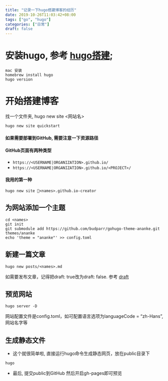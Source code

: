 ```yaml
---
title: "记录一下hugo搭建博客的经历"
date: 2019-10-26T11:03:42+08:00
tags: ["go", "hugo"]
categories: ["日常"]
draft: false
---
```


# 安装hugo, 参考 [hugo搭建](https://gohugo.io/);

```
mac 安装
homebrew install hugo
hugo version
```

# 开始搭建博客
找一个文件夹, hugo new site <网站名>
```
hugo new site quickstart
```
#### 如果需要部署到GitHub, 需要注意一下资源路径

#### GitHub页面有两种类型
* ``https://<USERNAME|ORGANIZATION>.github.io/``
* ``https://<USERNAME|ORGANIZATION>.github.io/<PROJECT>/``

#### 我用的第一种 
```
hugo new site <names>.github.io-creator
```

## 为网站添加一个主题
```
cd <names>
git init
git submodule add https://github.com/budparr/gohugo-theme-ananke.git themes/ananke
echo 'theme = "ananke"' >> config.toml
```

## 新建一篇文章
```
hugo new posts/<names>.md
```
如需要发布文章，记得把draft: true改为draft: false. 参考 [draft](https://gohugo.io/getting-started/usage/#draft-future-and-expired-content)

## 预览网站
```
hugo server -D
```
网站配置文件是config.toml，如可配置语言选项为languageCode = “zh-Hans”,网站名字等

## 生成静态文件
* 这个就很简单啦, 直接运行hugo命令生成静态网页，放在public目录下
```
hugo
```

* 最后, 提交public到GitHub 然后开启gh-pages即可预览